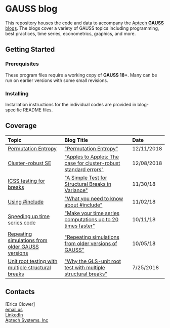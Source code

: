 # GAUSS blog
This repository houses the code and data to accompany the [Aptech **GAUSS** blogs](https://www.aptech.com/blog/).  The blogs cover a variety of GAUSS topics including programming, best practices, time series, econometrics, graphics, and more.

## Getting Started
### Prerequisites
These program files require a working copy of **GAUSS 18+**. Many can be run on earlier versions with some small revisions.

### Installing
Installation instructions for the individual codes are provided in blog-specific README files.

## Coverage
|Topic|Blog Title|Date|
|:----|:----|:----|
|[Permutation Entropy](time_series/permutation-entropy-12.13.18)|["Permutation Entropy"](https://www.aptech.com/blog/permutation-entropy/)|12/11/2018|
|[Cluster-robust SE](econometrics/cluster-robust-12.10.2018)|["Apples to Apples: The case for cluster-robust standard errors"](https://www.aptech.com/blog/apples-to-apples-the-case-for-cluster-robust-standard-errors/)|12/08/2018|
|[ICSS testing for breaks](time_series/icss-11.30.2018)|["A Simple Test for Structural Breaks in Variance"](https://www.aptech.com/blog/a-simple-test-for-structural-breaks-in-variance/)|11/30/18|
|[Using #include](programming/include-statements-11.02.18)|["What you need to know about #include"](https://www.aptech.com/blog/what-you-need-to-know-about-include/)|11/02/18|
|[Speeding up time series code](programming/faster-time-series-10.11.18)|["Make your time series computations up to 20 times faster"](https://www.aptech.com/blog/make-your-time-series-computations-up-to-20-times-faster/)|10/11/18|
|[Repeating simulations from older GAUSS versions](simulation/repeating-older-sims-10.05.18)|["Repeating simulations from older versions of GAUSS"](https://www.aptech.com/blog/repeating-simulations-from-older-versions-of-gauss/)|10/05/18|
|[Unit root testing with multiple structural breaks](time_series/gls-msbur-7.25.18)|["Why the GLS-unit root test with multiple structural breaks"](https://www.aptech.com/blog/the-changing-trend-in-home-values/)|7/25/2018|

## Contacts
[Erica Clower]  
[email us](mailto:eclower@aptech.com)  
[LinkedIn](https://linkedin.com/in/ericaclower)  
[Aptech Systems, Inc](https://www.aptech.com/)
